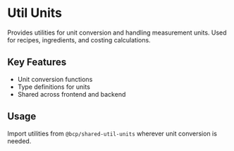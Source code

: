 # Util Units

Provides utilities for unit conversion and handling measurement units. Used for recipes, ingredients, and costing calculations.

## Key Features
- Unit conversion functions
- Type definitions for units
- Shared across frontend and backend

## Usage
Import utilities from `@bcp/shared-util-units` wherever unit conversion is needed.
